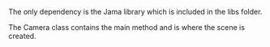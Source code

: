 The only dependency is the Jama library which is included in the libs folder.

The Camera class contains the main method and is where the scene is created.
